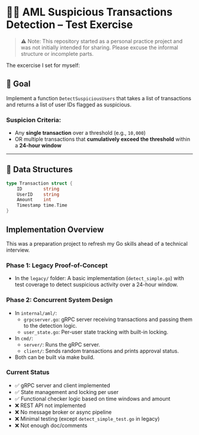 # 🕵️‍♂️ AML Suspicious Transactions Detection – Test Exercise

> ⚠️ Note: This repository started as a personal practice project and was not initially intended for sharing. Please excuse the informal structure or incomplete parts.

The excercise I set for myself:

## 🎯 Goal

Implement a function `DetectSuspiciousUsers` that takes a list of transactions and returns a list of user IDs flagged as suspicious.

### Suspicion Criteria:
- Any **single transaction** over a threshold (e.g., `10,000`)
- OR multiple transactions that **cumulatively exceed the threshold** within a **24-hour window**

---

## 🧱 Data Structures

```go
type Transaction struct {
    ID        string
    UserID    string
    Amount    int
    Timestamp time.Time
}
```

## Implementation Overview

This was a preparation project to refresh my Go skills ahead of a technical interview.

### Phase 1: Legacy Proof-of-Concept
- In the `legacy/` folder:
A basic implementation (`detect_simple.go`) with test coverage to detect suspicious activity over a 24-hour window.

### Phase 2: Concurrent System Design

- In `internal/aml/`:
    - `grpcserver.go`: gRPC server receiving transactions and passing them to the detection logic.
    - `user_state.go`: Per-user state tracking with built-in locking.
- In `cmd/`:
    - `server/`: Runs the gRPC server.
    - `client/`: Sends random transactions and prints approval status.
- Both can be built via make build.

### Current Status
- ✅ gRPC server and client implemented
- ✅ State management and locking per user
- ✅ Functional checker logic based on time windows and amount
- ❌ REST API not implemented
- ❌ No message broker or async pipeline
- ❌ Minimal testing (except `detect_simple_test.go` in legacy)
- ❌ Not enough doc/comments